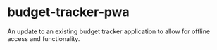 # budget-tracker-pwa
An update to an existing budget tracker application to allow for offline access and functionality.
